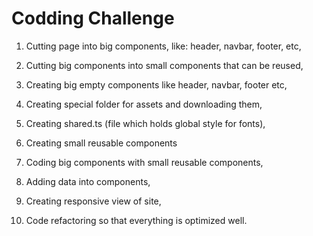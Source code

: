 # Codding Challenge


1. Cutting page into big components, like: header, navbar, footer, etc,

2. Cutting big components into small components that can be reused,

3. Creating big empty components like header, navbar, footer etc,
   
4. Creating special folder for assets and downloading them,
   
5. Creating shared.ts (file which holds global style for fonts),
   
6. Creating small reusable components
   
7. Coding big components with small reusable components,
   
8. Adding data into components,
   
9.  Creating responsive view of site,
    
10. Code refactoring so that everything is optimized well.

